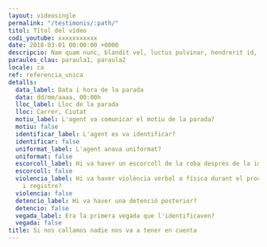 ```yaml
---
layout: videosingle
permalink: "/testimonis/:path/"
titol: Títol del vídeo
codi_youtube: xxxxxxxxxxx
date: 2018-03-01 00:00:00 +0000
descripcio: Nam quam nunc, blandit vel, luctus pulvinar, hendrerit id, lorem.
paraules_clau: paraula1, paraula2
locale: ca
ref: referencia_unica
detalls:
  data_label: Data i hora de la parada
  data: dd/mm/aaaa, 00:00h
  lloc_label: Lloc de la parada
  lloc: Carrer, Ciutat
  motiu_label: L'agent va comunicar el motiu de la parada?
  motiu: false
  identificar_label: L'agent es va identificar?
  identificar: false
  uniformat_label: L'agent anava uniformat?
  uniformat: false
  escorcoll_label: Hi va haver un escorcoll de la roba després de la identificació?
  escorcoll: false
  violencia_label: Hi va haver violència verbal o física durant el procediment d'identificació
    i registre?
  violencia: false
  detencio_label: Hi va haver una detenció posterior?
  detencio: false
  vegada_label: Era la primera vegada que l'identificaven?
  vegada: false
title: Si nos callamos nadie nos va a tener en cuenta
---
```

